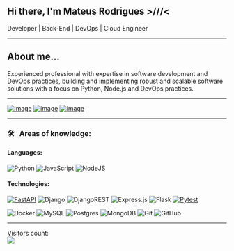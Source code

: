 ## **Hi there, I'm Mateus Rodrigues** >///<
Developer | Back-End | DevOps | Cloud Engineer
<hr>

## About me...
Experienced professional with expertise in software development and DevOps practices, building and implementing robust and scalable software solutions with a focus on Python, Node.js and DevOps practices.

<hr>  

[![image](https://img.shields.io/badge/LinkedIn-0077B5?style=for-the-badge&logo=linkedin&logoColor=white)](https://www.linkedin.com/in/mateus-rodriguess/)
[![image](https://img.shields.io/badge/Gmail-D14836?style=for-the-badge&logo=gmail&logoColor=white)](mailto:mateus.rodrigues.sistema@gmail.com)
[![image](https://img.shields.io/badge/Telegram-2CA5E0?style=for-the-badge&logo=telegram&logoColor=white) ](https://t.me/mateus_ssssss) 

<hr>

<h3> 🛠 &nbsp; Areas of knowledge:</h3>

<h4>Languages:</h4>

![Python](https://img.shields.io/badge/python-3670A0?style=for-the-badge&logo=python&logoColor=ffdd54)
![JavaScript](https://img.shields.io/badge/javascript-%23323330.svg?style=for-the-badge&logo=javascript&logoColor=%23F7DF1E)
![NodeJS](https://img.shields.io/badge/node.js-6DA55F?style=for-the-badge&logo=node.js&logoColor=white)

<h4>Technologies:</h4>

[![FastAPI](https://img.shields.io/badge/FastAPI-darkgreen?style=for-the-badge&logo=FastAPI&logoColor=white)](https://fastapi.tiangolo.com/)
![Django](https://img.shields.io/badge/django-%23092E20.svg?style=for-the-badge&logo=django&logoColor=white)
![DjangoREST](https://img.shields.io/badge/DJANGO-REST-ff1709?style=for-the-badge&logo=django&logoColor=white&color=ff1709&labelColor=gray)
![Express.js](https://img.shields.io/badge/express.js-%23404d59.svg?style=for-the-badge&logo=express&logoColor=%2361DAFB)
![Flask](https://img.shields.io/badge/flask-%23000.svg?style=for-the-badge&logo=flask&logoColor=white)
[![Pytest](https://img.shields.io/badge/Pytest-blue?style=for-the-badge&logo=pytest&logoColor=white)](https://pytest.org/)

![Docker](https://img.shields.io/badge/docker-%230db7ed.svg?style=for-the-badge&logo=docker&logoColor=white)
![MySQL](https://img.shields.io/badge/mysql-%2300f.svg?style=for-the-badge&logo=mysql&logoColor=white)
![Postgres](https://img.shields.io/badge/postgres-%23316192.svg?style=for-the-badge&logo=postgresql&logoColor=white)
![MongoDB](https://img.shields.io/badge/MongoDB-%234ea94b.svg?style=for-the-badge&logo=mongodb&logoColor=white)
![Git](https://img.shields.io/badge/git-%23F05033.svg?style=for-the-badge&logo=git&logoColor=white)
![GitHub](https://img.shields.io/badge/github-%23121011.svg?style=for-the-badge&logo=github&logoColor=white)

<hr>
Visitors count:<br>
  <img src="https://profile-counter.glitch.me/mateus-rodriguess/count.svg"/>
